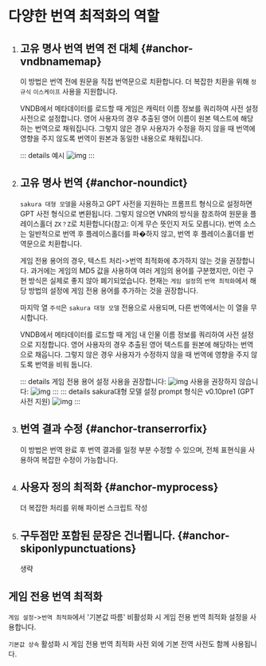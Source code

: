 # 다양한 번역 최적화의 역할

1. ## 고유 명사 번역 번역 전 대체 {#anchor-vndbnamemap}

    이 방법은 번역 전에 원문을 직접 번역문으로 치환합니다. 더 복잡한 치환을 위해 `정규식` `이스케이프` 사용을 지원합니다.

    VNDB에서 메타데이터를 로드할 때 게임은 캐릭터 이름 정보를 쿼리하여 사전 설정 사전으로 설정합니다. 영어 사용자의 경우 추출된 영어 이름이 원본 텍스트에 해당하는 번역으로 채워집니다. 그렇지 않은 경우 사용자가 수정을 하지 않을 때 번역에 영향을 주지 않도록 번역이 원본과 동일한 내용으로 채워집니다.

    ::: details 예시
    ![img](https://image.lunatranslator.org/zh/transoptimi/1.png)
    :::


1. ## 고유 명사 번역 {#anchor-noundict}

    `sakura 대형 모델`을 사용하고 GPT 사전을 지원하는 프롬프트 형식으로 설정하면 GPT 사전 형식으로 변환됩니다. 그렇지 않으면 VNR의 방식을 참조하여 원문을 플레이스홀더 `ZX？Z`로 치환합니다(참고: 이게 무슨 뜻인지 저도 모릅니다). 번역 소스는 일반적으로 번역 후 플레이스홀더를 파�하지 않고, 번역 후 플레이스홀더를 번역문으로 치환합니다.

    게임 전용 용어의 경우, 텍스트 처리->번역 최적화에 추가하지 않는 것을 권장합니다. 과거에는 게임의 MD5 값을 사용하여 여러 게임의 용어를 구분했지만, 이런 구현 방식은 실제로 좋지 않아 폐기되었습니다. 현재는 `게임 설정`의 `번역 최적화`에서 해당 방법의 설정에 게임 전용 용어를 추가하는 것을 권장합니다.

    마지막 열 `주석`은 `sakura 대형 모델` 전용으로 사용되며, 다른 번역에서는 이 열을 무시합니다.

    VNDB에서 메타데이터를 로드할 때 게임 내 인물 이름 정보를 쿼리하여 사전 설정으로 지정합니다. 영어 사용자의 경우 추출된 영어 텍스트를 원본에 해당하는 번역으로 채웁니다. 그렇지 않은 경우 사용자가 수정하지 않을 때 번역에 영향을 주지 않도록 번역을 비워 둡니다.

    ::: details 게임 전용 용어 설정
    사용을 권장합니다:
    ![img](https://image.lunatranslator.org/zh/transoptimi/2.png)
    사용을 권장하지 않습니다:
    ![img](https://image.lunatranslator.org/zh/transoptimi/3.png)
    :::
    ::: details sakura대형 모델 설정 prompt 형식은 v0.10pre1 (GPT 사전 지원)
    ![img](https://image.lunatranslator.org/zh/transoptimi/4.png)
    :::

1. ## 번역 결과 수정 {#anchor-transerrorfix}

    이 방법은 번역 완료 후 번역 결과를 일정 부분 수정할 수 있으며, 전체 표현식을 사용하여 복잡한 수정이 가능합니다.

1. ## 사용자 정의 최적화 {#anchor-myprocess}

    더 복잡한 처리를 위해 파이썬 스크립트 작성

1. ## 구두점만 포함된 문장은 건너뜁니다. {#anchor-skiponlypunctuations}

    생략

## 게임 전용 번역 최적화

`게임 설정`->`번역 최적화`에서 '기본값 따름' 비활성화 시 게임 전용 번역 최적화 설정을 사용합니다.

`기본값 상속` 활성화 시 게임 전용 번역 최적화 사전 외에 기본 전역 사전도 함께 사용됩니다.